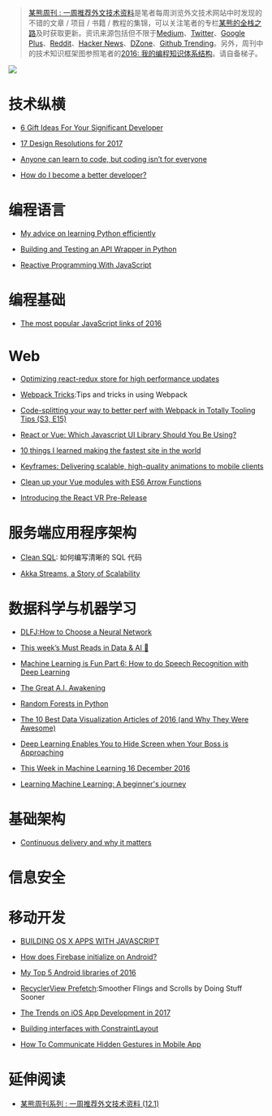 ﻿> [某熊周刊 : 一周推荐外文技术资料](https://github.com/wxyyxc1992/Coder-Knowledge-Graph/tree/master/Weekly)是笔者每周浏览外文技术网站中时发现的不错的文章 / 项目 / 书籍 / 教程的集锦，可以关注笔者的专栏[某熊的全栈之路](https://zhuanlan.zhihu.com/wxyyxc1992)及时获取更新。资讯来源包括但不限于[Medium](https://medium.com/)、[Twitter](https://twitter.com/)、[Google Plus](https://plus.google.com/)、[Reddit](https://www.reddit.com/)、[Hacker News](https://news.ycombinator.com/)、[DZone](https://dzone.com/)、[Github Trending](https://github.com/trending)。另外，周刊中的技术知识框架图参照笔者的[2016: 我的编程知识体系结构](https://zhuanlan.zhihu.com/p/24476917?refer=wxyyxc1992)。请自备梯子。

![](https://coding.net/u/hoteam/p/Cache/git/raw/master/2016/12/3/1-s_834YnAJVG-wk6ForHX5g.jpeg)

# 技术纵横

* [6 Gift Ideas For Your Significant Developer](https://medium.com/code-school/6-gift-ideas-for-your-significant-developer-1ced26105ac3?source=bookmarks---------1----------)

* [17 Design Resolutions for 2017](https://medium.com/ux-power-tools/17-design-resolutions-for-2017-25d4698db075?source=bookmarks---------0----------)

* [Anyone can learn to code, but coding isn’t for everyone](https://medium.com/@rithmschool/anyone-can-learn-to-code-but-coding-isnt-for-everyone-de57aedaed11#.ahcgzb827)

* [How do I become a better developer?](https://github.com/ggomaeng/better-developer-quotes)

# 编程语言

* [My advice on learning Python efficiently](http://www.simplydjango.com/learn-python-efficiently/)

* [Building and Testing an API Wrapper in Python](https://semaphoreci.com/community/tutorials/building-and-testing-an-api-wrapper-in-python)

* [Reactive Programming With JavaScript](https://blog.yipl.com.np/reactive-programming-with-javascript-3e53abf238a4#.cssul4xty)

# 编程基础

* [The most popular JavaScript links of 2016](https://medium.com/statuscode/the-most-popular-javascript-links-of-2016-ddaeca9f08fc#.85v1eycm5)

# Web

* [Optimizing react-redux store for high performance updates](https://medium.com/@lavrton/optimizing-react-redux-store-for-high-performance-updates-3ae6f7f1e4c1?source=reading_list---------1-2---------)

* [Webpack Tricks](https://github.com/rstacruz/webpack-tricks):Tips and tricks in using Webpack

* [Code-splitting your way to better perf with Webpack in Totally Tooling Tips (S3, E15)](https://www.youtube.com/watch?v=QH94CXVv3UE)

* [React or Vue: Which Javascript UI Library Should You Be Using?](https://medium.com/js-dojo/react-or-vue-which-javascript-ui-library-should-you-be-using-543a383608d#.cq7hef3um)

* [10 things I learned making the fastest site in the world](https://hackernoon.com/10-things-i-learned-making-the-fastest-site-in-the-world-18a0e1cdf4a7#.kygkponlp)

* [Keyframes: Delivering scalable, high-quality animations to mobile clients](https://code.facebook.com/posts/354469174916519/)

* [Clean up your Vue modules with ES6 Arrow Functions](https://dotdev.co/clean-up-your-vue-modules-with-es6-arrow-functions-2ef65e348d41?source=reading_list---es6------3-4---------)

* [Introducing the React VR Pre-Release](https://developer.oculus.com/blog/introducing-the-react-vr-pre-release/?utm_content=buffer86fe5&utm_medium=social&utm_source=twitter.com&utm_campaign=buffer)

# 服务端应用程序架构

* [Clean SQL](http://jonathansacramento.com/posts/20161119_clean_sql.html): 如何编写清晰的 SQL 代码

* [Akka Streams, a Story of Scalability](https://hackernoon.com/akka-streams-a-story-of-scalability-5d9e7c2d3ac3#.u1c4ccr3f)

# 数据科学与机器学习

* [DLFJ:How to Choose a Neural Network](https://deeplearning4j.org/neuralnetworktable)

* [This week’s Must Reads in Data & AI 💾](https://uiux.blog/this-weeks-must-reads-in-data-ai-d9dff15dfee2?source=bookmarks---------2----------)

* [Machine Learning is Fun Part 6: How to do Speech Recognition with Deep Learning](https://medium.com/@ageitgey/machine-learning-is-fun-part-6-how-to-do-speech-recognition-with-deep-learning-28293c162f7a?source=bookmarks---------4----------)

* [The Great A.I. Awakening](http://www.nytimes.com/2016/12/14/magazine/the-great-ai-awakening.html)

* [Random Forests in Python](http://www.kdnuggets.com/2016/12/random-forests-python.html)

* [The 10 Best Data Visualization Articles of 2016 (and Why They Were Awesome)](http://www.tuicool.com/articles/zmANZbQ)

* [Deep Learning Enables You to Hide Screen when Your Boss is Approaching](http://ahogrammer.com/2016/11/15/deep-learning-enables-you-to-hide-screen-when-your-boss-is-approaching/)

* [This Week in Machine Learning 16 December 2016](https://medium.com/udacity/this-week-in-machine-learning-16-december-2016-64539a393c71?source=bookmarks---------1----------)

* [Learning Machine Learning: A beginner's journey](http://muratbuffalo.blogspot.jp/2016/12/learning-machine-learning-beginners.html)

# 基础架构

* [Continuous delivery and why it matters](https://medium.com/@ccverak/continuous-delivery-and-why-it-matters-9e53a0c28538?source=bookmarks---------0----------)

# 信息安全

# 移动开发

* [BUILDING OS X APPS WITH JAVASCRIPT](https://tylergaw.com/articles/building-osx-apps-with-js)

* [How does Firebase initialize on Android?](https://firebase.googleblog.com/2016/12/how-does-firebase-initialize-on-android.html)

* [My Top 5 Android libraries of 2016](https://android.jlelse.eu/my-top-5-android-libraries-of-2016-719b5280a95f?source=bookmarks---------3----------)

* [RecyclerView Prefetch](https://medium.com/google-developers/recyclerview-prefetch-c2f269075710#.ci2i8yl2x):Smoother Flings and Scrolls by Doing Stuff Sooner

* [The Trends on iOS App Development in 2017](https://medium.com/@AppInventiv/the-trends-on-ios-app-development-in-2017-665758b5a500?source=bookmarks---------2----------)

* [Building interfaces with ConstraintLayout](https://medium.com/google-developers/building-interfaces-with-constraintlayout-3958fa38a9f7?source=bookmarks---------4----------)

* [How To Communicate Hidden Gestures in Mobile App](https://uxplanet.org/how-to-communicate-hidden-gestures-in-mobile-app-e55397f4006b#.590v20gtz)

# 延伸阅读

* [某熊周刊系列 : 一周推荐外文技术资料 (12.1)](https://zhuanlan.zhihu.com/p/24516669?refer=wxyyxc1992)
